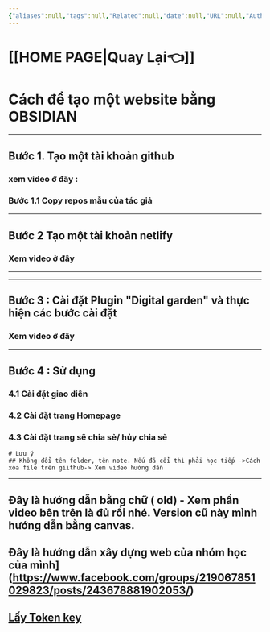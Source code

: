 ```yaml
---
{"aliases":null,"tags":null,"Related":null,"date":null,"URL":null,"Author":null,"dg-publish":true,"image":"https://images.unsplash.com/photo-1453928582365-b6ad33cbcf64?crop=entropy&cs=tinysrgb&fit=max&fm=jpg&ixid=M3wzNjAwOTd8MHwxfHNlYXJjaHwzMHx8d2Vic2l0ZSUyMGJ1aWR8ZW58MHwwfHx8MTcwNTAyNjE4MXww&ixlib=rb-4.0.3&q=80&w=1080","image_y":0.5,"permalink":"/noi-dung-khoa-hoc/phan-1-danh-sach-bai-hoc/3-huong-dan-xay-dung-website-truc-tiep-tu-obsidian/","dgPassFrontmatter":true,"noteIcon":"2","created":"2024-02-29T09:58:44.157+07:00","updated":"2024-01-12T13:03:22.000+07:00"}
---
```


 # [[HOME PAGE\|Quay Lại👈]]
# Cách để tạo một website bằng OBSIDIAN
---

## **Bước 1**. Tạo một tài khoản github 
### xem video ở đây :

### Bước 1.1 Copy repos mẫu của tác giả 
---
## Bước 2 Tạo một tài khoản netlify
### Xem video ở đây

---
---
## Bước 3 : Cài đặt Plugin "Digital garden" và thực hiện các bước cài đặt
### Xem video ở đây

---

## Bước 4 : Sử dụng
### 4.1 Cài đặt giao diên
### 4.2 Cài đặt trang Homepage
### 4.3 Cài đặt trang sẽ chia sẻ/ hủy chia sẻ
```ad-note
# Lưu ý
## Không đổi tên folder, tên note. Nếu đã cổi thì phải học tiếp ->Cách xóa file trên giithub-> Xem video hướng dẫn
```

---


## Đây là hướng dẫn bằng chữ ( old) - Xem phần video bên trên là đủ rồi nhé. Version cũ này mình hướng dẫn bằng canvas.

##  Đây là hướng dẫn  xây dựng web của nhóm học của mình](https://www.facebook.com/groups/219067851029823/posts/243678881902053/)


## [Lấy Token key](https://github.com/settings/personal-access-tokens/1746452)




